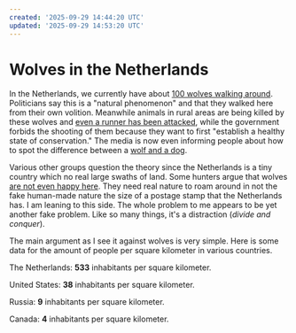 ```yaml
---
created: '2025-09-29 14:44:20 UTC'
updated: '2025-09-29 14:53:20 UTC'
---
```


# Wolves in the Netherlands

In the Netherlands, we currently have about [100 wolves walking around](https://www.ed.nl/binnenland/er-leven-bijna-honderd-wolven-in-nederland-en-dat-worden-er-nog-meer-er-is-nog-wel-ruimte~ae59391d1/).
Politicians say this is a "natural phenomenon" and that they walked here from their own volition.
Meanwhile animals in rural areas are being killed by these wolves and [even a runner has been attacked](https://www.rtvdrenthe.nl/nieuws/16264305/zeven-vragen-over-afschot-van-wolven-als-je-gaat-schieten-komen-er-meer-welpen), while the government forbids the shooting of them because they want to first "establish a healthy state of conservation."
The media is now even informing people about how to spot the difference between a [wolf and a dog](https://www.rtl.nl/nieuws/editienl/video/24be247c-8cb3-42fe-b136-cdf16d3a7d7d/oog-oog-met-een-wolf-hond-dit-zijn-de).

Various other groups question the theory since the Netherlands is a tiny country which no real large swaths of land.
Some hunters argue that wolves [are not even happy here](https://www.youtube.com/watch?v=TfHNhb6ycRI).
They need real nature to roam around in not the fake human-made nature the size of a postage stamp that the Netherlands has.
I am leaning to this side.
The whole problem to me appears to be yet another fake problem.
Like so many things, it's a distraction (_divide and conquer_).

The main argument as I see it against wolves is very simple.
Here is some data for the amount of people per square kilometer in various countries.

The Netherlands: **533** inhabitants per square kilometer.

United States: **38** inhabitants per square kilometer.

Russia: **9** inhabitants per square kilometer.

Canada: **4** inhabitants per square kilometer.

